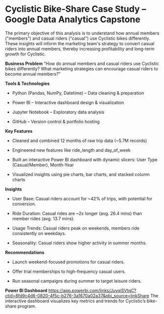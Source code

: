 # Cyclistic Bike-Share Case Study – Google Data Analytics Capstone
The primary objective of this analysis is to understand how annual members ("members") and casual riders ("casual") use Cyclistic bikes differently. These insights will inform the marketing team's strategy to convert casual riders into annual members, thereby increasing profitability and long-term growth for Cyclistic.

**Business Problem**
“How do annual members and casual riders use Cyclistic bikes differently? What marketing strategies can encourage casual riders to become annual members?”

**Tools & Technologies**
- Python (Pandas, NumPy, Datetime) – Data cleaning & preparation

- Power BI – Interactive dashboard design & visualization

- Jupyter Notebook – Exploratory data analysis

- GitHub – Version control & portfolio hosting

**Key Features**
- Cleaned and combined 12 months of raw trip data (~5.7M records)

- Engineered new features like ride_length and day_of_week

- Built an interactive Power BI dashboard with dynamic slicers: User Type (Casual/Member), Month-Year

- Visualized insights using pie charts, bar charts, and stacked column charts

**Insights**
- User Base: Casual riders account for ~42% of trips, with potential for conversion.

- Ride Duration: Casual rides are ~2x longer (avg. 26.4 mins) than member rides (avg. 13.7 mins).

- Usage Trends: Casual riders peak on weekends, members ride consistently on weekdays.

- Seasonality: Casual riders show higher activity in summer months.

**Recommendations**
- Launch weekend-focused promotions for casual riders.

- Offer trial memberships to high-frequency casual users.

- Run seasonal campaigns during summer to target leisure riders.

**Power BI Dashboard**
https://app.powerbi.com/links/JuyqiSVtqC?ctid=8fd9c4d6-0820-4f5c-b276-3a1670a02a37&pbi_source=linkShare
The interactive dashboard visualizes key metrics and trends for Cyclistic’s bike-share program.

